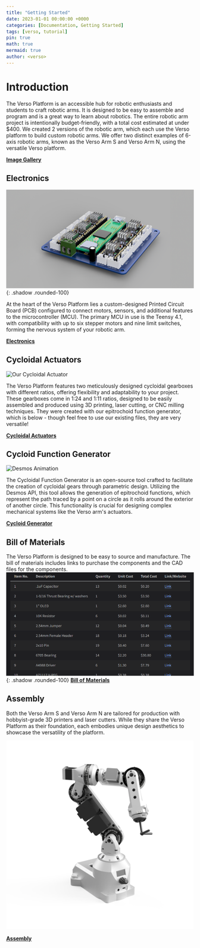 ```yaml
---
title: "Getting Started"
date: 2023-01-01 00:00:00 +0000
categories: [Documentation, Getting Started]
tags: [verso, tutorial]
pin: true
math: true
mermaid: true
author: <verso>
---
```



# Introduction

The Verso Platform is an accessible hub for robotic enthusiasts and students to craft robotic arms. It is designed to be easy to assemble and program and is a great way to learn about robotics. The entire robotic arm project is intentionally budget-friendly, with a total cost estimated at under $400. We created 2 versions of the robotic arm, which each use the Verso platform to build custom robotic arms. We offer two distinct examples of 6-axis robotic arms, known as the Verso Arm S and Verso Arm N, using the versatile Verso platform.

[**Image Gallery**](https://versorobotics.com/posts/gallery/)

## Electronics

![PCB](/assets/img/electronics/thumbnail.png){: .shadow .rounded-100}

At the heart of the Verso Platform lies a custom-designed Printed Circuit Board (PCB) configured to connect motors, sensors, and additional features to the microcontroller (MCU). The primary MCU in use is the Teensy 4.1, with compatibility with up to six stepper motors and nine limit switches, forming the nervous system of your robotic arm.

[**Electronics**](https://versorobotics.com/posts/electronics/)

## Cycloidal Actuators

![Our Cycloidal Actuator](/assets/img/gearboxes/thumbnail.png)

The Verso Platform features two meticulously designed cycloidal gearboxes with different ratios, offering flexibility and adaptability to your project. These gearboxes come in 1:24 and 1:11 ratios, designed to be easily assembled and produced using 3D printing, laser cutting, or CNC milling techniques. They were created with our epitrochoid function generator, which is below - though feel free to use our existing files, they are very versatile!

[**Cycloidal Actuators**](https://versorobotics.com/posts/gearboxes/)

## Cycloid Function Generator

![Desmos Animation](/assets/img/cycloid_gen/cycloidgif.gif)

The Cycloidal Function Generator is an open-source tool crafted to facilitate the creation of cycloidal gears through parametric design. Utilizing the Desmos API, this tool allows the generation of epitrochoid functions, which represent the path traced by a point on a circle as it rolls around the exterior of another circle. This functionality is crucial for designing complex mechanical systems like the Verso arm's actuators.

[**Cycloid Generator**](https://versorobotics.com/posts/generator/)

## Bill of Materials

The Verso Platform is designed to be easy to source and manufacture. The bill of materials includes links to purchase the components and the CAD files for the components.
![BOM](/assets/img/VersoBOM.png){: .shadow .rounded-100}
[**Bill of Materials**](https://versorobotics.com/posts/bom/)

## Assembly

Both the Verso Arm S and Verso Arm N are tailored for production with hobbyist-grade 3D printers and laser cutters. While they share the Verso Platform as their foundation, each embodies unique design aesthetics to showcase the versatility of the platform.

![Assembly](/assets/img/gallery/1.png)

[**Assembly**](https://versorobotics.com/posts/assembly/)

